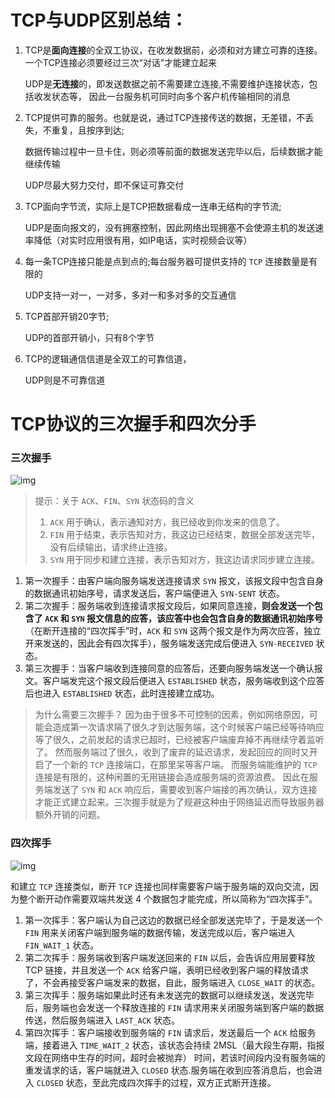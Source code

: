 # TCP与UDP区别总结：

1. TCP是**面向连接**的全双工协议，在收发数据前，必须和对方建立可靠的连接。 一个TCP连接必须要经过三次“对话”才能建立起来
  
   UDP是**无连接**的，即发送数据之前不需要建立连接,不需要维护连接状态，包括收发状态等， 因此一台服务机可同时向多个客户机传输相同的消息
   
2. TCP提供可靠的服务。也就是说，通过TCP连接传送的数据，无差错，不丢失，不重复，且按序到达;

   数据传输过程中一旦卡住，则必须等前面的数据发送完毕以后，后续数据才能继续传输
   
   UDP尽最大努力交付，即不保证可靠交付
   
3. TCP面向字节流，实际上是TCP把数据看成一连串无结构的字节流;

   UDP是面向报文的，没有拥塞控制，因此网络出现拥塞不会使源主机的发送速率降低（对实时应用很有用，如IP电话，实时视频会议等）

4. 每一条TCP连接只能是点到点的;每台服务器可提供支持的 `TCP` 连接数量是有限的

   UDP支持一对一，一对多，多对一和多对多的交互通信

5. TCP首部开销20字节;

   UDP的首部开销小，只有8个字节

6. TCP的逻辑通信信道是全双工的可靠信道，

   UDP则是不可靠信道




# TCP协议的三次握手和四次分手

### 三次握手



![img](https://user-gold-cdn.xitu.io/2019/9/9/16d13fb76cadbc2c?imageView2/0/w/1280/h/960/format/webp/ignore-error/1)



> 提示：关于 `ACK`、`FIN`、`SYN` 状态码的含义
>
> 1. `ACK` 用于确认，表示通知对方，我已经收到你发来的信息了。
> 2. `FIN` 用于结束，表示告知对方，我这边已经结束，数据全部发送完毕，没有后续输出，请求终止连接。
> 3. `SYN` 用于同步和建立连接，表示告知对方，我这边请求同步建立连接。

1. 第一次握手：由客户端向服务端发送连接请求 `SYN` 报文，该报文段中包含自身的数据通讯初始序号，请求发送后，客户端便进入 `SYN-SENT` 状态。
2. 第二次握手：服务端收到连接请求报文段后，如果同意连接，**则会发送一个包含了 `ACK` 和 `SYN` 报文信息的应答，该应答中也会包含自身的数据通讯初始序号**（在断开连接的“四次挥手”时，`ACK` 和 `SYN` 这两个报文是作为两次应答，独立开来发送的，因此会有四次挥手），服务端发送完成后便进入 `SYN-RECEIVED` 状态。
3. 第三次握手：当客户端收到连接同意的应答后，还要向服务端发送一个确认报文。客户端发完这个报文段后便进入 `ESTABLISHED` 状态，服务端收到这个应答后也进入 `ESTABLISHED` 状态，此时连接建立成功。

> 为什么需要三次握手？ 因为由于很多不可控制的因素，例如网络原因，可能会造成第一次请求隔了很久才到达服务端，这个时候客户端已经等待响应等了很久，之前发起的请求已超时，已经被客户端废弃掉不再继续守着监听了。 然而服务端过了很久，收到了废弃的延迟请求，发起回应的同时又开启了一个新的 `TCP` 连接端口，在那里呆等客户端。 而服务端能维护的 `TCP` 连接是有限的，这种闲置的无用链接会造成服务端的资源浪费。 因此在服务端发送了 `SYN` 和 `ACK` 响应后，需要收到客户端接的再次确认，双方连接才能正式建立起来。三次握手就是为了规避这种由于网络延迟而导致服务器额外开销的问题。

### 四次挥手



![img](https://user-gold-cdn.xitu.io/2019/9/9/16d13fba9aa09082?imageView2/0/w/1280/h/960/format/webp/ignore-error/1)



和建立 `TCP` 连接类似，断开 `TCP` 连接也同样需要客户端于服务端的双向交流，因为整个断开动作需要双端共发送 4 个数据包才能完成，所以简称为“四次挥手”。

1. 第一次挥手：客户端认为自己这边的数据已经全部发送完毕了，于是发送一个 `FIN` 用来关闭客户端到服务端的数据传输，发送完成以后，客户端进入 `FIN_WAIT_1` 状态。
2. 第二次挥手：服务端收到客户端发送回来的 `FIN` 以后，会告诉应用层要释放 TCP 链接，并且发送一个 `ACK` 给客户端，表明已经收到客户端的释放请求了，不会再接受客户端发来的数据，自此，服务端进入 `CLOSE_WAIT` 的状态。
3. 第三次挥手：服务端如果此时还有未发送完的数据可以继续发送，发送完毕后，服务端也会发送一个释放连接的 `FIN` 请求用来关闭服务端到客户端的数据传送，然后服务端进入 `LAST_ACK` 状态。
4. 第四次挥手：客户端接收到服务端的 `FIN` 请求后，发送最后一个 `ACK` 给服务端，接着进入 `TIME_WAIT_2` 状态，该状态会持续 2MSL（最大段生存期，指报文段在网络中生存的时间，超时会被抛弃） 时间，若该时间段内没有服务端的重发请求的话，客户端就进入 `CLOSED` 状态.服务端在收到应答消息后，也会进入 `CLOSED` 状态，至此完成四次挥手的过程，双方正式断开连接。